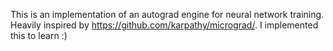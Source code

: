 This is an implementation of an autograd engine for neural network training. Heavily inspired by https://github.com/karpathy/micrograd/. I implemented this to learn :)
